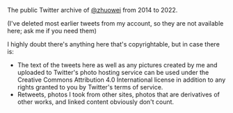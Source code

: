 The public Twitter archive of [@zhuowei](https://twitter.com/zhuowei) from 2014 to 2022.

(I've deleted most earlier tweets from my account, so they are not available here; ask me if you need them)

I highly doubt there's anything here that's copyrightable, but in case there is:

- The text of the tweets here as well as any pictures created by me and uploaded to Twitter's photo hosting service can be used under the Creative Commons Attribution 4.0 International license in addition to any rights granted to you by Twitter's terms of service.
- Retweets, photos I took from other sites, photos that are derivatives of other works, and linked content obviously don't count.
